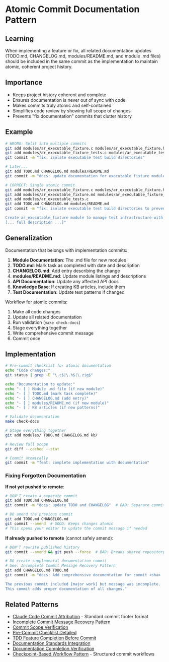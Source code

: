 # Atomic Commit Documentation Pattern

## Learning
When implementing a feature or fix, all related documentation updates (TODO.md, CHANGELOG.md, modules/README.md, and module .md files) should be included in the same commit as the implementation to maintain atomic, coherent project history.

## Importance
- Keeps project history coherent and complete
- Ensures documentation is never out of sync with code
- Makes commits truly atomic and self-contained
- Simplifies code review by showing full scope of changes
- Prevents "fix documentation" commits that clutter history

## Example
```bash
# WRONG: Split into multiple commits
git add modules/ar_executable_fixture.c modules/ar_executable_fixture.h
git add modules/ar_executable_fixture_tests.c modules/ar_executable_tests.c  
git commit -m "fix: isolate executable test build directories"

# Later...
git add TODO.md CHANGELOG.md modules/README.md
git commit -m "docs: update documentation for executable fixture module"

# CORRECT: Single atomic commit
git add modules/ar_executable_fixture.c modules/ar_executable_fixture.h
git add modules/ar_executable_fixture.md modules/ar_executable_fixture_tests.c
git add modules/ar_executable_tests.c
git add TODO.md CHANGELOG.md modules/README.md
git commit -m "fix: isolate executable test build directories to prevent compiler conflicts

Create ar_executable_fixture module to manage test infrastructure with proper isolation.
[... full description ...]"
```

## Generalization
Documentation that belongs with implementation commits:
1. **Module Documentation**: The .md file for new modules
2. **TODO.md**: Mark task as completed with date and description
3. **CHANGELOG.md**: Add entry describing the change
4. **modules/README.md**: Update module listings and descriptions
5. **API Documentation**: Update any affected API docs
6. **Knowledge Base**: If creating KB articles, include them
7. **Test Documentation**: Update test patterns if changed

Workflow for atomic commits:
1. Make all code changes
2. Update all related documentation
3. Run validation (`make check-docs`)
4. Stage everything together
5. Write comprehensive commit message
6. Commit once

## Implementation
```bash
# Pre-commit checklist for atomic documentation
echo "Code changes:"
git status | grep -E "\.c$|\.h$|\.zig$"

echo "Documentation to update:"
echo "- [ ] Module .md file (if new module)"
echo "- [ ] TODO.md (mark task complete)"  
echo "- [ ] CHANGELOG.md (add entry)"
echo "- [ ] modules/README.md (if new module)"
echo "- [ ] KB articles (if new patterns)"

# Validate documentation
make check-docs

# Stage everything together
git add modules/ TODO.md CHANGELOG.md kb/

# Review full scope
git diff --cached --stat

# Commit atomically
git commit -m "feat: complete implementation with documentation"
```

### Fixing Forgotten Documentation

**If not yet pushed to remote**:
```bash
# DON'T create a separate commit
git add TODO.md CHANGELOG.md
git commit -m "docs: update TODO and CHANGELOG"  # BAD: Separate commit

# DO amend the previous commit
git add TODO.md CHANGELOG.md
git commit --amend  # GOOD: Keeps changes atomic
# This opens your editor to update the commit message if needed
```

**If already pushed to remote** (cannot safely amend):
```bash
# DON'T rewrite published history
git commit --amend && git push --force  # BAD: Breaks shared repository

# DO create supplemental documentation commit
# See: Incomplete Commit Message Recovery Pattern
git add CHANGELOG.md TODO.md
git commit -m "docs: Add comprehensive documentation for commit <sha>

The previous commit included [major work] but message was incomplete.
This commit adds proper documentation of all changes."
```

## Related Patterns
- [Claude Code Commit Attribution](claude-code-commit-attribution.md) - Standard commit footer format
- [Incomplete Commit Message Recovery Pattern](incomplete-commit-message-recovery-pattern.md)
- [Commit Scope Verification](commit-scope-verification.md)
- [Pre-Commit Checklist Detailed](pre-commit-checklist-detailed.md)
- [TDD Feature Completion Before Commit](tdd-feature-completion-before-commit.md)
- [Documentation Standards Integration](documentation-standards-integration.md)
- [Documentation Completion Verification](documentation-completion-verification.md)
- [Checkpoint-Based Workflow Pattern](checkpoint-based-workflow-pattern.md) - Structured commit workflows